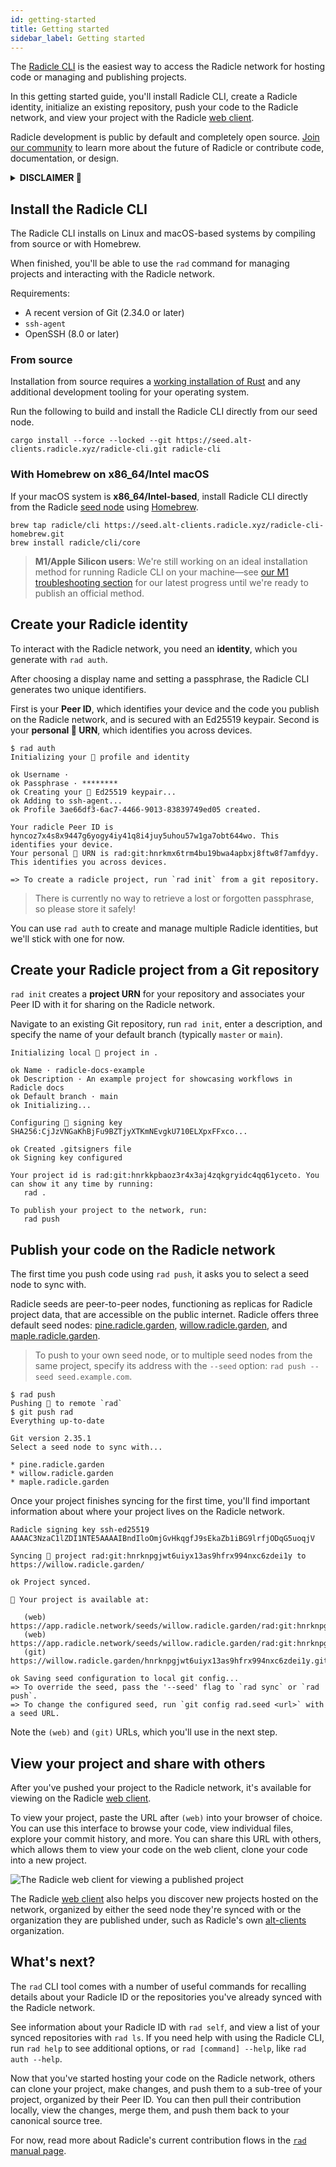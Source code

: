 ```yaml
---
id: getting-started
title: Getting started
sidebar_label: Getting started
---
```


The [Radicle
CLI](https://app.radicle.network/seeds/willow.radicle.garden/rad:git:hnrkmg77m8tfzj4gi4pa4mbhgysfgzwntjpao/tree/b1eda227c0ceaa5b15622905161ad8dcd92a3c04)
is the easiest way to access the Radicle network for hosting code or managing and publishing projects.

In this getting started guide, you'll install Radicle CLI, create a Radicle identity, initialize an existing repository,
push your code to the Radicle network, and view your project with the Radicle [web
client](https://app.radicle.network/).

Radicle development is public by default and completely open source. [Join our
community](get-involved/join-the-community) to learn more about the future of Radicle or contribute code, documentation,
or design.

<details>
  <summary><b>DISCLAIMER 🌱</b></summary>
  <br />
  <em>
    <p>
      As the Software is of experimental nature and deployed for testing
      purposes in a testnet environment only, you acknowledge that this Beta
      Version of the Software is likely to contain bugs, defects, or errors
      (including any bug, defect, or error relating to or resulting from the
      display, manipulation, processing, storage, transmission, or use of data)
      that may materially and adversely affect the use, functionality, or
      performance of Radicle or any product or system containing or used in
      conjunction with Radicle.
    </p>
    <p>
      You are aware and acknowledge that your processing, development,
      exchange, storage sharing, provision of, collaboration to or other
      involvement in Content on or via Radicle takes place in a testnet
      environment for testing purposes only. You acknowledge and agree that you
      have no claim to integrity and consistency regarding any Content
      whatsoever. You acknowledge and agree to the risk of total and
      irretrievable loss of Content throughout and after the Beta phase. You
      acknowledge and agree that any Content will most likely and without prior
      notice be irretrievably deleted upon completion of the testing phase. You
      acknowledge and agree that you are solely responsible for secure storage
      (e.g. backup copies) of Content and that the Foundation shall not be
      responsible and liable under any circumstance for any loss or corruption
      of Content.
    </p>
    <p>
      Read the rest of our Terms of Use [here](https://radicle.xyz/terms.html).
    </p>
  </em>
</details>

## Install the Radicle CLI

The Radicle CLI installs on Linux and macOS-based systems by compiling from source or with Homebrew.

When finished, you'll be able to use the `rad` command for managing projects and interacting with the Radicle network.

Requirements:
- A recent version of Git (2.34.0 or later)
- `ssh-agent`
- OpenSSH (8.0 or later)

### From source

Installation from source requires a [working installation of Rust](https://www.rust-lang.org/tools/install) and any
additional development tooling for your operating system.

Run the following to build and install the Radicle CLI directly from our seed node.

```
cargo install --force --locked --git https://seed.alt-clients.radicle.xyz/radicle-cli.git radicle-cli
```

### With Homebrew on x86_64/Intel macOS

If your macOS system is **x86_64/Intel-based**, install Radicle CLI directly from the Radicle [seed
node](understanding-radicle/glossary/#seed) using [Homebrew](https://brew.sh/).

```
brew tap radicle/cli https://seed.alt-clients.radicle.xyz/radicle-cli-homebrew.git
brew install radicle/cli/core
```

> **M1/Apple Silicon users**: We're still working on an ideal installation method for running Radicle CLI on your
> machine&mdash;see [our M1 troubleshooting
> section](understanding-radicle/troubleshooting.md##install-radicle-cli-on-apple-silicon) for our latest progress
> until we're ready to publish an official method.

## Create your Radicle identity

To interact with the Radicle network, you need an **identity**, which you generate with `rad auth`.

After choosing a display name and setting a passphrase, the Radicle CLI generates two unique identifiers.

First is your **Peer ID**, which identifies your device and the code you publish on the Radicle network, and is secured
with an Ed25519 keypair. Second is your **personal 🌱 URN**, which identifies you across devices.

```
$ rad auth
Initializing your 🌱 profile and identity

ok Username · 
ok Passphrase · ********
ok Creating your 🌱 Ed25519 keypair...
ok Adding to ssh-agent...
ok Profile 3ae66df3-6ac7-4466-9013-83839749ed05 created.

Your radicle Peer ID is hyncoz7x4s8x9447g6yogy4iy41q8i4juy5uhou57w1ga7obt644wo. This identifies your device.
Your personal 🌱 URN is rad:git:hnrkmx6trm4bu19bwa4apbxj8ftw8f7amfdyy. This identifies you across devices.

=> To create a radicle project, run `rad init` from a git repository.
```

> There is currently no way to retrieve a lost or forgotten passphrase, so please store it safely!

You can use `rad auth` to create and manage multiple Radicle identities, but we'll stick with one for now.

## Create your Radicle project from a Git repository

`rad init` creates a **project URN** for your repository and associates your Peer ID with it for sharing on the Radicle
network.

Navigate to an existing Git repository, run `rad init`, enter a description, and specify the name of your default branch
(typically `master` or `main`).

```
Initializing local 🌱 project in .

ok Name · radicle-docs-example
ok Description · An example project for showcasing workflows in Radicle docs
ok Default branch · main
ok Initializing...

Configuring 🌱 signing key SHA256:CjJzVNGaKhBjFu9BZTjyXTKmNEvgkU710ELXpxFFxco...

ok Created .gitsigners file
ok Signing key configured

Your project id is rad:git:hnrkkpbaoz3r4x3aj4zqkgryidc4qq61yceto. You can show it any time by running:
   rad .

To publish your project to the network, run:
   rad push
```

## Publish your code on the Radicle network

The first time you push code using `rad push`, it asks you to select a seed node to sync with. 

Radicle seeds are peer-to-peer nodes, functioning as replicas for Radicle project data, that are accessible on the
public internet. Radicle offers three default seed nodes: [pine.radicle.garden](https://app.radicle.network/seeds/pine.radicle.garden),
[willow.radicle.garden](https://app.radicle.network/seeds/willow.radicle.garden), and
[maple.radicle.garden](https://app.radicle.network/seeds/maple.radicle.garden).

> To push to your own seed node, or to multiple seed nodes from the same project, specify its address with the `--seed`
> option: `rad push --seed seed.example.com`.

```
$ rad push
Pushing 🌱 to remote `rad`
$ git push rad
Everything up-to-date

Git version 2.35.1
Select a seed node to sync with...

* pine.radicle.garden
* willow.radicle.garden
* maple.radicle.garden
```

Once your project finishes syncing for the first time, you'll find important information about where your project lives
on the Radicle network.

```
Radicle signing key ssh-ed25519 AAAAC3NzaC1lZDI1NTE5AAAAIBndIloOmjGvHkqgfJ9sEkaZb1iBG9lrfjODqG5uoqjV

Syncing 🌱 project rad:git:hnrknpgjwt6uiyx13as9hfrx994nxc6zdei1y to https://willow.radicle.garden/

ok Project synced.

🍃 Your project is available at:

   (web) https://app.radicle.network/seeds/willow.radicle.garden/rad:git:hnrknpgjwt6uiyx13as9hfrx994nxc6zdei1y
   (web) https://app.radicle.network/seeds/willow.radicle.garden/rad:git:hnrknpgjwt6uiyx13as9hfrx994nxc6zdei1y/remotes/hyyc74e14b4pddma6jko8385cnjdj154aorp71456gqb4o5uqwkwpk
   (git) https://willow.radicle.garden/hnrknpgjwt6uiyx13as9hfrx994nxc6zdei1y.git

ok Saving seed configuration to local git config...
=> To override the seed, pass the '--seed' flag to `rad sync` or `rad push`.
=> To change the configured seed, run `git config rad.seed <url>` with a seed URL.
```

Note the `(web)` and `(git)` URLs, which you'll use in the next step.

## View your project and share with others

After you've pushed your project to the Radicle network, it's available for viewing on the Radicle [web
client](https://app.radicle.network).

To view your project, paste the URL after `(web)` into your browser of choice. You can use this interface to browse your
code, view individual files, explore your commit history, and more. You can share this URL with others, which allows
them to view your code on the web client, clone your code into a new project.

![The Radicle web client for viewing a published
project](/img/radicle-web-client.png)

The Radicle [web client](https://app.radicle.network) also helps you discover new projects hosted on the network,
organized by either the seed node they're synced with or the organization they are published under, such as Radicle's
own [alt-clients](https://app.radicle.network/alt-clients.radicle.eth) organization.

## What's next?

The `rad` CLI tool comes with a number of useful commands for recalling details about your Radicle ID or the
repositories you've already synced with the Radicle network.

See information about your Radicle ID with `rad self`, and view a list of your synced repositories with `rad ls`. If you
need help with using the Radicle CLI, run `rad help` to see additional options, or `rad [command] --help`, like `rad
auth --help`.

Now that you've started hosting your code on the Radicle network, others can clone your project, make changes, and push
them to a sub-tree of your project, organized by their Peer ID. You can then pull their contribution locally, view the
changes, merge them, and push them back to your canonical source tree.

For now, read more about Radicle's current contribution flows in the [`rad` manual
page](https://github.com/radicle-dev/radicle-cli/blob/f7a9314b5ff176a6836923c0424157070f995533/rad.1.adoc#contributing-to-a-radicle-project).
